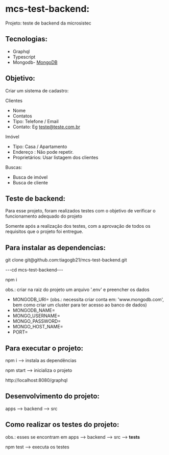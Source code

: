 # mcs-test-backend:

Projeto: teste de backend da microsistec

## Tecnologias:

 - Graphql
 - Typescript
 - Mongodb- [MongoDB](https://www.mongodb.com/)

## Objetivo:

Criar um sistema de cadastro:

Clientes
 - Nome
 - Contatos
  - Tipo: Telefone / Email
  - Contato: Eg teste@teste.com.br


Imóvel
 - Tipo: Casa / Apartamento
 - Endereço : Não pode repetir.
 - Proprietários: Usar listagem dos clientes

Buscas:
 - Busca de imóvel
 - Busca de cliente

## Teste de backend:

Para esse projeto, foram realizados testes com o objetivo de verificar o funcionamento adequado do projeto

Somente após a realização dos testes, com a aprovação de todos os requisitos que o projeto foi entregue.

## Para instalar as dependencias:

<p>git clone git@github.com:tiagogb21/mcs-test-backend.git<p>

---cd mcs-test-backend---

npm i
  
obs.: criar na raiz do projeto um arquivo '.env' e preencher os dados
  
  <ul>
    <li>MONGODB_URI= (obs.: necessita criar conta em: 'www.mongodb.com', bem como criar um cluster para ter acesso ao banco de dados)</li>
    <li>MONGODB_NAME=</li>
    <li>MONGO_USERNAME=</li>
    <li>MONGO_PASSWORD=</li>
    <li>MONGO_HOST_NAME=</li>
    <li>PORT=</li>
  </ul>

## Para executar o projeto:

npm i --> instala as dependências

npm start --> inicializa o projeto

http://localhost:8080/graphql

## Desenvolvimento do projeto:

apps --> backend --> src

## Como realizar os testes do projeto:

obs.: esses se encontram em apps --> backend --> src --> __tests__

npm test --> executa os testes
